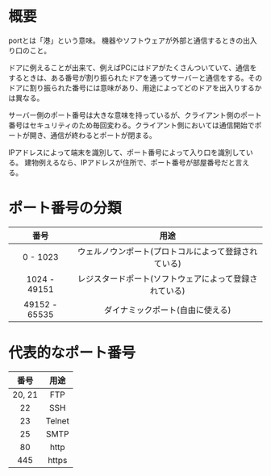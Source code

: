 # 概要

portとは「港」という意味。
機器やソフトウェアが外部と通信するときの出入り口のこと。

ドアに例えることが出来て、例えばPCにはドアがたくさんついていて、通信をするときは、ある番号が割り振られたドアを通ってサーバーと通信をする。そのドアに割り振られた番号には意味があり、用途によってどのドアを出入りするかは異なる。

サーバー側のポート番号は大きな意味を持っているが、クライアント側のポート番号はセキュリティのため毎回変わる。クライアント側においては通信開始でポートが開き、通信が終わるとポートが閉まる。

IPアドレスによって端末を識別して、ポート番号によって入り口を識別している。
建物例えるなら、IPアドレスが住所で、ポート番号が部屋番号だと言える。



# ポート番号の分類

| 番号 | 用途 |
| :--: | :--: |
| 0 - 1023 | ウェルノウンポート(プロトコルによって登録されている) |
| 1024 - 49151 | レジスタードポート(ソフトウェアによって登録されている) |
| 49152 - 65535 | ダイナミックポート(自由に使える) |

# 代表的なポート番号

| 番号 | 用途 |
| :----: | :----: |
| 20, 21 | FTP |
| 22 | SSH |
| 23 | Telnet |
| 25 | SMTP |
| 80 | http |
| 445 | https |